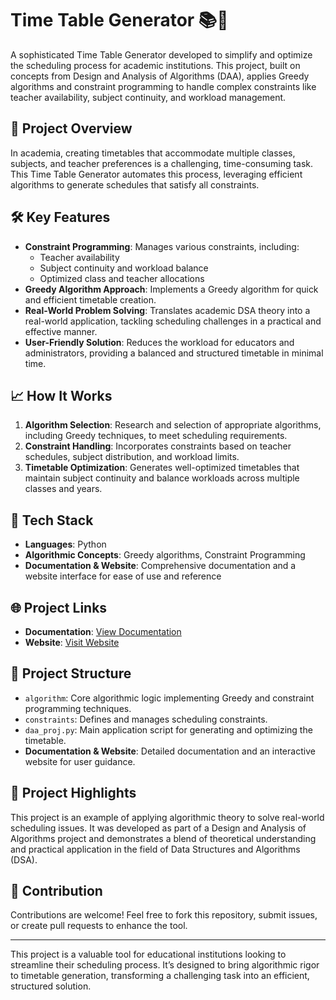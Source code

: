 # Time Table Generator 📚🚀

A sophisticated Time Table Generator developed to simplify and optimize the scheduling process for academic institutions. This project, built on concepts from Design and Analysis of Algorithms (DAA), applies Greedy algorithms and constraint programming to handle complex constraints like teacher availability, subject continuity, and workload management.

## 📌 Project Overview

In academia, creating timetables that accommodate multiple classes, subjects, and teacher preferences is a challenging, time-consuming task. This Time Table Generator automates this process, leveraging efficient algorithms to generate schedules that satisfy all constraints.

## 🛠️ Key Features

- **Constraint Programming**: Manages various constraints, including:
  - Teacher availability
  - Subject continuity and workload balance
  - Optimized class and teacher allocations
- **Greedy Algorithm Approach**: Implements a Greedy algorithm for quick and efficient timetable creation.
- **Real-World Problem Solving**: Translates academic DSA theory into a real-world application, tackling scheduling challenges in a practical and effective manner.
- **User-Friendly Solution**: Reduces the workload for educators and administrators, providing a balanced and structured timetable in minimal time.

## 📈 How It Works

1. **Algorithm Selection**: Research and selection of appropriate algorithms, including Greedy techniques, to meet scheduling requirements.
2. **Constraint Handling**: Incorporates constraints based on teacher schedules, subject distribution, and workload limits.
3. **Timetable Optimization**: Generates well-optimized timetables that maintain subject continuity and balance workloads across multiple classes and years.

## 🔧 Tech Stack

- **Languages**: Python
- **Algorithmic Concepts**: Greedy algorithms, Constraint Programming
- **Documentation & Website**: Comprehensive documentation and a website interface for ease of use and reference

## 🌐 Project Links


- **Documentation**: [View Documentation](https://drive.google.com/file/d/108ZeuRcokbPZYkEc6_BdJola2dXrzKTs/view?usp=sharing)
- **Website**: [Visit Website](https://timetablegenapp.streamlit.app/)

## 📂 Project Structure

- `algorithm`: Core algorithmic logic implementing Greedy and constraint programming techniques.
- `constraints`: Defines and manages scheduling constraints.
- `daa_proj.py`: Main application script for generating and optimizing the timetable.
- **Documentation & Website**: Detailed documentation and an interactive website for user guidance.

## 🎉 Project Highlights

This project is an example of applying algorithmic theory to solve real-world scheduling issues. It was developed as part of a Design and Analysis of Algorithms project and demonstrates a blend of theoretical understanding and practical application in the field of Data Structures and Algorithms (DSA).

## 🤝 Contribution

Contributions are welcome! Feel free to fork this repository, submit issues, or create pull requests to enhance the tool.

---

This project is a valuable tool for educational institutions looking to streamline their scheduling process. It’s designed to bring algorithmic rigor to timetable generation, transforming a challenging task into an efficient, structured solution.
